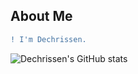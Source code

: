 ## About Me

```diff
! I'm Dechrissen.
```

![Dechrissen's GitHub stats](https://github-readme-stats.vercel.app/api?username=dechrissen&theme=darcula&show_icons=true)
